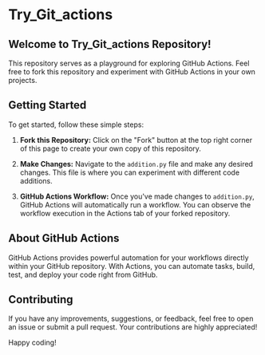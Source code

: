 # Try_Git_actions

## Welcome to Try_Git_actions Repository!

This repository serves as a playground for exploring GitHub Actions. Feel free to fork this repository and experiment with GitHub Actions in your own projects.

## Getting Started

To get started, follow these simple steps:

1. **Fork this Repository:** Click on the "Fork" button at the top right corner of this page to create your own copy of this repository.

2. **Make Changes:** Navigate to the `addition.py` file and make any desired changes. This file is where you can experiment with different code additions.

3. **GitHub Actions Workflow:** Once you've made changes to `addition.py`, GitHub Actions will automatically run a workflow. You can observe the workflow execution in the Actions tab of your forked repository.

## About GitHub Actions

GitHub Actions provides powerful automation for your workflows directly within your GitHub repository. With Actions, you can automate tasks, build, test, and deploy your code right from GitHub.

## Contributing

If you have any improvements, suggestions, or feedback, feel free to open an issue or submit a pull request. Your contributions are highly appreciated!

Happy coding!
